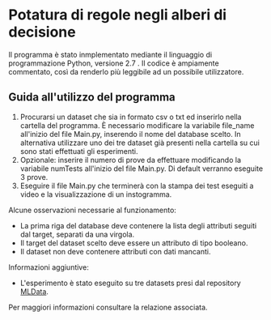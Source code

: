 # Potatura di regole negli alberi di decisione

Il programma è stato inmplementato mediante il linguaggio di programmazione Python, versione 2.7 .
Il codice è ampiamente commentato, così da renderlo più leggibile ad un possibile utilizzatore.

## Guida all'utilizzo del programma
1. Procurarsi un dataset che sia in formato csv o txt ed inserirlo nella cartella del programma. È necessario modificare la variabile file_name all'inizio del file Main.py, inserendo il nome del database scelto. In alternativa utilizzare uno dei tre dataset già presenti nella cartella su cui sono stati effettuati gli esperimenti. 
2. Opzionale: inserire il numero di prove da effettuare modificando la variabile numTests all'inizio del file Main.py. Di default verranno eseguite 3 prove.
3. Eseguire il file Main.py che terminerà con la stampa dei test eseguiti a video e la visualizzazione di un instogramma.

Alcune osservazioni necessarie al funzionamento:
+ La prima riga del database deve contenere la lista degli attributi seguiti dal target, separati da una virgola.
+ Il target del dataset scelto deve essere un attributo di tipo booleano.
+ Il dataset non deve contenere attributi con dati mancanti.

Informazioni aggiuntive:
+ L'esperimento è stato eseguito su tre datasets presi dal repository [MLData](http://http://mldata.org/).


Per maggiori informazioni consultare la relazione associata.


